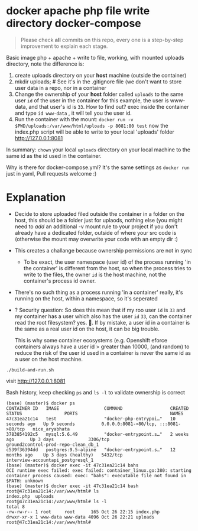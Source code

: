 # docker apache php file write directory docker-compose

> Please check **all** commits on this repo, every one is a step-by-step improvement to explain each stage.


Basic image php + apache + write to file, working, with mounted uploads directory, note the difference is:

1. create uploads directory on your **host** machine (outside the container)
2. mkdir uploads; # See it's in the .gitignore file (we don't want to store user data in a repo, nor in a container
3. Change the ownership of your **host** folder called `uploads` to the same user `id` of the user in the container
   for this example, the user is www-data, and that user's id is `33`. How to find out? exec inside the container and
   type `id www-data` , it will tell you the user id.
3. Run the container with the mount: `docker run -v $PWD/uploads:/var/www/html/uploads -p 8081:80 test`
   now the index.php script will be able to write to your local 'uploads' folder http://127.0.0.1:8081

In summary: `chown` your local `uploads` directory on your local machine to the same id as the id used in the container.

Why is there for docker-compose.yml? It's the same settings as `docker run` just in yaml, Pull requests welcome :) 


# Explanation

- Decide to store uploaded filed outside the container in a folder on the host, this should be a folder just for uplaods, nothing else (you might need to *add* an additional -v mount rule to your project if you don't already have a dedicated folder, outside of where your src code is (otherwise the mount may overwrite your code with an empty dir :) 
- This creates a challange because ownership permissions are not in sync
  - To be exact, the user namespace (user id) of the process running 'in the container' is different
    from the host, so when the process tries to write to the files, the owner `id` is the host machine,
    not the container's process id owner.
- There's no such thing as a process running 'in a container' really, it's running on the host, within a namespace,
  so it's seperated
- ? Security question: So does this mean that if my roo user `id` is `33` and my container has a user which also has the
   user `id` `33`, can the container read the root filesystem? yes. 🎃.  If by mistake, a user id in a container is the same as a real user id on the host, it can be big trouble. 
   
   This is why some container ecosystems (e.g. Openshift eforce containers always have a user id > greater than 10000, (and random) to reduce the risk of the user id used in a container is never the same id as a user on the host machine.  


```
./build-and-run.sh
```

visit http://127.0.0.1:8081


Bash history, keep checking `ps` and `ls -l` to validate 
ownership is correct

```
(base) (master)$ docker ps
CONTAINER ID   IMAGE                 COMMAND                  CREATED          STATUS                PORTS                                   NAMES
47c31ea21c14   test                  "docker-php-entrypoi…"   10 seconds ago   Up 9 seconds          0.0.0.0:8081->80/tcp, :::8081->80/tcp   nice_aryabhata
3783854192c5   mysql:5.6.49          "docker-entrypoint.s…"   2 weeks ago      Up 3 days             3306/tcp                                ground2control-prod-repo-clean_db_1
c539f36394dd   postgres:9.5-alpine   "docker-entrypoint.s…"   12 months ago    Up 3 days (healthy)   5432/tcp                                interview-accountapi_postgresql_1
(base) (master)$ docker exec -it 47c31ea21c14 bahs
OCI runtime exec failed: exec failed: container_linux.go:380: starting container process caused: exec: "bahs": executable file not found in $PATH: unknown
(base) (master)$ docker exec -it 47c31ea21c14 bash
root@47c31ea21c14:/var/www/html# ls
index.php  uploads
root@47c31ea21c14:/var/www/html# ls -l
total 8
-rw-rw-r-- 1 root     root      165 Oct 26 22:15 index.php
drwxr-xr-x 1 www-data www-data 4096 Oct 26 22:21 uploads
root@47c31ea21c14:/var/www/html#  
```
